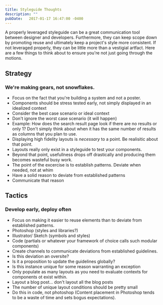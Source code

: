 ```yaml
---
title: Styleguide Thoughts
description: ""
pubDate:   2017-01-17 16:47:00 -0400
---
```


A properly leveraged styleguide can be a great communication tool between designer and developers. Furthermore, they can keep scope down by promoting reuse and ultimately keep a project's style more consistent. If not leveraged properly, they can be little more than a vestigial artfact.  Here are a few things to think about to ensure you're not just going through the motions.

## Strategy

### We're making gears, not snowflakes.

* Focus on the fact that you're building a system and not a poster.
* Components should be stress tested early, not simply displayed in an idealized context
* Consider the best case scenario or ideal context
* Don't ignore the worst case scenario (it will happen)
* Example: How does the search result page look if there are no results or only 1? Don't simply think about when it has the same number of results as columns that you plan to use.
* Displaying high fidelity layouts is *necessary* to a point. Be realisitic about that point.
* Layouts really only exist in a styleguide to test your components.
* Beyond that point, usefullness drops off drastically and producing them becomes wasteful busy work.
* The point of the excercise is to establish patterns. Deviate when needed, not at whim
* Have a solid reason to deviate from established patterns
* Communicate that reason

## Tactics

### Develop early, deploy often

* Focus on making it easier to reuse elements than to deviate from established patterns.
* Photoshop (styles and libraries?)
* Illustrator/ Sketch (symbols and styles)
* Code (partials or whatever your framework of choice calls such modular components)
* Create channels to communicate deviations from established guidelines.
* Is this deviation an oversite?
* Is it a proposition to update the guidelines globally?
* Is this instance unique for some reason warranting an exception
* Only populate as many layouts as you need to evaluate contexts for components ot exist within.
* Layout a blog post... don't layout all the blog posts
* The number of unique layout conditions should be pretty small
* Do this in code, not photoshop (Content placement in Photoshop tends to be a waste of time and sets bogus expectations).
